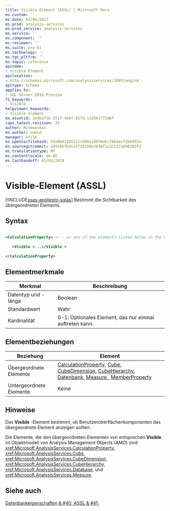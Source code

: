 ```yaml
---
title: Visible-Element (ASSL) | Microsoft Docs
ms.custom: ''
ms.date: 03/06/2017
ms.prod: analysis-services
ms.prod_service: analysis-services
ms.service: ''
ms.component: ''
ms.reviewer: ''
ms.suite: pro-bi
ms.technology: ''
ms.tgt_pltfrm: ''
ms.topic: reference
apiname:
- Visible Element
apilocation:
- http://schemas.microsoft.com/analysisservices/2003/engine
apitype: Schema
applies_to:
- SQL Server 2016 Preview
f1_keywords:
- Visible
helpviewer_keywords:
- Visible element
ms.assetid: 3e9baf1b-351f-4ebf-b57d-13d561f72d6f
caps.latest.revision: 35
author: Minewiskan
ms.author: owend
manager: kfile
ms.openlocfilehash: 5da9b612652c1c586e140f0dbcf66decf2b6855a
ms.sourcegitcommit: 2ddc0bfb3ce2f2b160e3638f1c2c237a898263f4
ms.translationtype: MT
ms.contentlocale: de-DE
ms.lasthandoff: 05/03/2018
---
```

# <a name="visible-element-assl"></a>Visible-Element (ASSL)
[!INCLUDE[ssas-appliesto-sqlas](../../../includes/ssas-appliesto-sqlas.md)]
  Bestimmt die Sichtbarkeit des übergeordneten Elements.  
  
## <a name="syntax"></a>Syntax  
  
```xml  
  
<CalculationProperty> <!-- or one of the elements listed below in the Element Relationships table -->  
  
   <Visible >...</Visible >  
  
</CalculationProperty>  
```  
  
## <a name="element-characteristics"></a>Elementmerkmale  
  
|Merkmal|Beschreibung|  
|--------------------|-----------------|  
|Datentyp und -länge|Boolean|  
|Standardwert|Wahr|  
|Kardinalität|0-1: Optionales Element, das nur einmal auftreten kann.|  
  
## <a name="element-relationships"></a>Elementbeziehungen  
  
|Beziehung|Element|  
|------------------|-------------|  
|Übergeordnete Elemente|[CalculationProperty](../../../analysis-services/scripting/objects/calculationproperty-element-assl.md), [Cube](../../../analysis-services/scripting/objects/cube-element-assl.md), [CubeDimension](../../../analysis-services/scripting/data-type/cubedimension-data-type-assl.md), [CubeHierarchy](../../../analysis-services/scripting/data-type/cubehierarchy-data-type-assl.md), [Datenbank](../../../analysis-services/scripting/objects/database-element-assl.md), [Measure ](../../../analysis-services/scripting/objects/measure-element-assl.md), [MemberProperty](../../../analysis-services/scripting/objects/attributerelationship-element-assl.md)|  
|Untergeordnete Elemente|Keine|  
  
## <a name="remarks"></a>Hinweise  
 Das **Visible** -Element bestimmt, ob Benutzeroberflächenkomponenten das übergeordnete Element anzeigen sollten.  
  
 Die Elemente, die den übergeordneten Elementen von entsprechen **Visible** im Objektmodell von Analysis Management Objects (AMO) sind <xref:Microsoft.AnalysisServices.CalculationProperty>, <xref:Microsoft.AnalysisServices.Cube>, <xref:Microsoft.AnalysisServices.CubeDimension>, <xref:Microsoft.AnalysisServices.CubeHierarchy>, <xref:Microsoft.AnalysisServices.Database>, und <xref:Microsoft.AnalysisServices.Measure>.  
  
## <a name="see-also"></a>Siehe auch  
 [Datenbankeigenschaften & #40; ASSL & #41;](../../../analysis-services/scripting/properties/properties-assl.md)  
  
  
